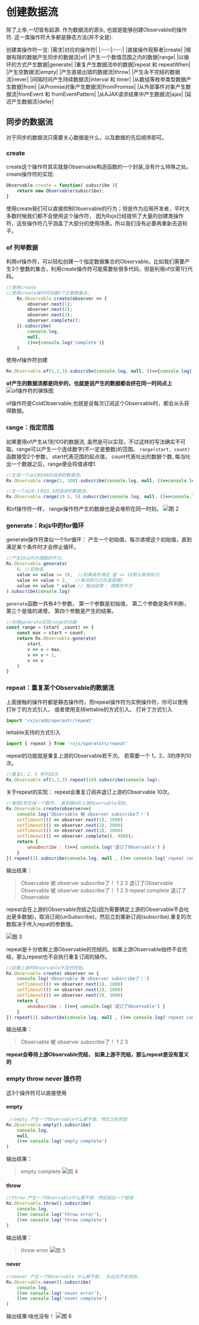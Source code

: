 # 创建数据流

除了上帝,一切皆有起源.
作为数据流的源头, 也就是能够创建Observable的操作符.
这一类操作符大多都是静态方法(并不全是).

创建类操作符一览:
|需求|对应的操作符|
|:---:|:---:|
|直接操作观察者|create|
|根据有限的数据产生同步的数据流|of|
|产生一个数值范围之内的数据|range|
|以循环的方式产生数据|generate|
|重复产生数据流中的数据|repeat 和 repeatWhen|
|产生空数据流|empty|
|产生直接出错的数据流|throw|
|产生永不完结的数据流|never|
|间隔时间产生持续数据流|interval 和 timer|
|从数组等枚举类型数据产生数据|from|
|从Promise对象产生数据流|fromPromise|
|从外部事件对象产生数据流|fromEvent 和 fromEventPattern|
|从AJAX请求结果中产生数据流|ajax|
|延迟产生数据流|defer|

## 同步的数据流
对于同步的数据流只需要关心数据是什么，以及数据的先后顺序即可。

### create
create这个操作符其实就是Observable构造函数的一个封装,没有什么特殊之处。
create操作符的实现:
```js
Observable.create = function( subscribe ){
    return new Observable(subscribe);
}

```
使用create我们可以直接控制Observable的行为；但是作为应用开发者，平时大多数时候我们都不会使用这个操作符， 因为Rxjs已经提供了大量的创建类操作符，这些操作符几乎涵盖了大部分的使用场景。所以我们没有必要再重新去造轮子。



### of 列举数据
利用of操作符，可以轻松创建一个指定数据集合的Observable。比如我们需要产生3个整数的集合，利用create操作符可能需要些很多代码，但是利用of仅需1行代码。
```js
//使用create
//使用create操作符创建3个正整数集合。
    Rx.Observable.create(observer => {
        observer.next(1);
        observer.next(2);
        observer.next(3);
        observer.complete();
    }).subscribe(
        console.log,
        null,
        ()=>{console.log('complete')}
    )
```
使用of操作符创建
```js
Rx.Observable.of(1,2,3).subscribe(console.log, null, ()=>{console.log('complete')});
```
**of产生的数据流都是同步的，也就是说产生的数据都会挤在同一时间点上**
![of操作符的弹珠图](images/ddabda1f10390ebdc6e6580428e228143166241a6ea3b8769eee9f0a6a021ab6.png)

of操作符是ColdObservable,也就是说每次订阅这个Observable时，都会从头获得数据。

### range：指定范围
如果要用of产生从1到100的数据流, 虽然是可以实现，不过这样的写法确实不可取。range可以产生一个连续数字(不一定是整数)的范围。
`range(start, count)`函数接受2个参数， start代表范围的起点值， count代表吐出的数据个数, 每当吐出一个数据之后，range便会将值递增1.
```js
//生成一个从1到100的连续的数据流。
Rx.Observable.range(1, 100).subscribe(console.log, null, ()=>console.log('complete'))
```
```js
//生一个从10.5到15.5的连续的数据流。
Rx.Observable.range(10.5, 5).subscribe(console.log, null, ()=>console.log('complete'))
```
和of操作符一样， range操作符产生的数据也是会堆积在同一时刻。
![图 2](images/119fa4f7d8d18bec3d32f469377ccaf916ad0a3ac52756120b4a02c168da0add.png)  

### generate：Rxjs中的for循环
generate操作符类似一个for循环： 产生一个初始值，每次递增这个初始值，直到满足某个条件时才会停止循环。
```js
//产生10以内为偶数的平方。
Rx.Observable.generate(
    0, //初始值
    value => value <= 10,  //如果条件满足 值 <= 10那么继续执行。
    value => value + 2,   //每次执行之后值递增2
    value => value * value // 输出结果： 偶数的平方
).subscribe(console.log)
```
`generate`函数一共有4个参数， 第一个参数是初始值， 第二个参数是条件判断， 第三个是值的递增， 第四个参数是产生的结果。
```js
//利用generate实现range的功能
const range = (start ,count) => {
    const max = start + count;
    return Rx.Observable.generate(
        start,
        v => v < max,
        v => v + 1,
        v => v
    )
}
```

### repeat：重复某个Observable的数据流
上面接触的操作符都是静态操作符。而repeat操作符为实例操作符，你可以使用打补丁的方式引入， 或者使用支持lettable的方式引入。
打补丁方式引入
```js
import 'rxjs/add/operaotr/repeat'
```
lettable支持的方式引入
```js
import { repeat } from 'rxjs/operators/repeat'
```
repeat的功能就是重复上游的Observable若干次。
若需要一个 1，2，3的序列10次。
```js
//重复1，2，3 序列10次
Rx.Observable.of(1,2,3).repeat(10).subscribe(console.log);
```
关于repeat的实现： repeat会重复订阅并退订上游的Observable 10次。
```js
//每隔1秒生成一个数字， 直到第4秒上游Observable完结。
Rx.Observable.create(observer=>{
    console.log('Observable 被 observer subscribe了！')
    setTimeout(() => observer.next(1), 1000)
    setTimeout(() => observer.next(2), 2000)
    setTimeout(() => observer.next(3), 3000)
    setTimeout(() => observer.complete(), 4000);
    return {
        unsubscribe : ()=>{ console.log('退订了Observable') }
    }
}).repeat(2).subscribe(console.log, null , ()=> console.log('repeat complete'));
```
输出结果：
> Observable 被 observer subscribe了！
> 1
> 2
> 3
> 退订了Observable
> Observable 被 observer subscribe了！
> 1
> 2
> 3
> repeat complete
> 退订了Observable

repeat会在上游的Observable完结之后(因为需要确定上游的Observable不会吐出更多数据)，取消订阅(unSubscribe)，然后立刻重新订阅(subscribe).重复的次数取决于传入repat的参数值。

![图 3](images/ca85c84e2b7670009e3dc824a9a9f569d02ff36611c5c8fd31e0a8c409af9d6d.png)  


repeat是十分依赖上游Observable的完结的。如果上游Observable始终不会完结，那么repeat也不会执行重复订阅的操作。
```js
//如果上游的Observable不及时完结。
Rx.Observable.create( observer => {
    console.log('Observable 被 observer subscribe了！')
    setTimeout(() => observer.next(1), 1000)
    setTimeout(() => observer.next(2), 2000)
    setTimeout(() => observer.next(3), 3000) 
    return {
        unsubscribe : ()=>{ console.log('退订了Observable') }
    }
}).repeat(2).subscribe(console.log, null , ()=> console.log('repeat complete'));
```
输出结果：
> Observable 被 observer subscribe了！
> 1
> 2
> 3

**repeat会等待上游Observable完结， 如果上游不完结，那么repeat是没有意义的**

### empty throw never 操作符
这3个操作符可以直接使用
#### empty
```js
 //empty 产生一个Observable什么都不做，然后立刻完结
Rx.Observable.empty().subscribe(
    console.log, 
    null, 
    ()=> console.log('empty complete')
)
```
输出结果：
> empty complete
![图 4](images/2fe4b2e44d3646960578720e292cf7d665fa37f5f335a641ba0ec31252bc9bb9.png)  

#### throw
```js
//throw 产生一个Observable什么都不做，然后抛出一个错误
Rx.Observable.throw().subscribe(
    console.log, 
    ()=> console.log('throw error'), 
    ()=> console.log('throw complete')
)
```
输出结果：
> throw error
![图 5](images/0b470e03620e4376b8cf0a0cfee3f619352c2de74437902120c1bbd281ee8088.png)  

#### never
```js
//newver 产生一个Observable 什么都不做， 永远也不会完结。
Rx.Observable.never().subscribe(
    console.log, 
    ()=> console.log('never error'), 
    ()=> console.log('never complete')
)
```
输出结果:啥也没有！
![图 6](images/d86a5d877bc94f318526f560146f65d3a0e3c22c641cbfa833441804ac3e10c4.png)  


